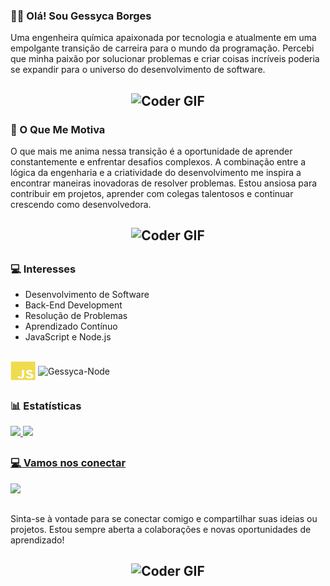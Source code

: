 <h3> 👩‍💻 Olá! Sou Gessyca Borges </h3>
Uma engenheira química apaixonada por tecnologia e atualmente em uma empolgante transição de carreira para o mundo da programação. Percebi que minha paixão por solucionar problemas e criar coisas incríveis poderia se expandir para o universo do desenvolvimento de software.
<h2 align="center">
    <img src="https://media1.giphy.com/media/v1.Y2lkPTc5MGI3NjExcjlkc3Vid21sNjYycWJwZm5qYm90ZXFvb3p3YWZsNjNqNnVoOXZ0dyZlcD12MV9pbnRlcm5hbF9naWZfYnlfaWQmY3Q9Zw/L1R1tvI9svkIWwpVYr/giphy.gif" alt="Coder GIF" width="300">
</h2> 


<h3> 🚀 O Que Me Motiva </h3>

O que mais me anima nessa transição é a oportunidade de aprender constantemente e enfrentar desafios complexos. A combinação entre a lógica da engenharia e a criatividade do desenvolvimento me inspira a encontrar maneiras inovadoras de resolver problemas. Estou ansiosa para contribuir em projetos, aprender com colegas talentosos e continuar crescendo como desenvolvedora.

<h2 align="center">
    <img src="https://media4.giphy.com/media/v1.Y2lkPTc5MGI3NjExZDI5cGx5ZjZibmc2Z2o3ZzBkcGY0eWdveW1zZG1xY2x1bmZ2dGNveiZlcD12MV9pbnRlcm5hbF9naWZfYnlfaWQmY3Q9Zw/L8K62iTDkzGX6/giphy.gif" alt="Coder GIF" width="300">
</h2> 

##

<h3> 💻 Interesses </h3>

- Desenvolvimento de Software
- Back-End Development
- Resolução de Problemas
- Aprendizado Contínuo
- JavaScript e Node.js
<div style="display: inline_block"><br>
  <img align="center" alt="Gessyca-Js" height="30" width="40" src="https://raw.githubusercontent.com/devicons/devicon/master/icons/javascript/javascript-plain.svg">
  <img align="center" alt="Gessyca-Node" height="30" width="40" src="https://cdn.jsdelivr.net/gh/devicons/devicon/icons/nodejs/nodejs-original.svg">
</div>

##

<div>
  <h3>📊 Estatísticas</h3>
  <a href="https://github.com/GessycaBorges">
  <img height="150em" src="https://github-readme-stats.vercel.app/api?username=GessycaBorges&show_icons=true&theme=radical&include_all_commits=true&count_private=true"/>
  <img height="150em" src="https://github-readme-stats.vercel.app/api/top-langs/?username=GessycaBorges&layout=compact&langs_count=16&theme=radical"/>
</div>

##

<div>
  <h3>💻 Vamos nos conectar</h3>
  <a href="https://www.linkedin.com/in/gessycaborges/" target="_blank"><img src="https://img.shields.io/badge/-LinkedIn-%230077B5?style=for-the-badge&logo=linkedin&logoColor=white" target="_blank"></a> 
</div>

##

Sinta-se à vontade para se conectar comigo e compartilhar suas ideias ou projetos. Estou sempre aberta a colaborações e novas oportunidades de aprendizado!
<h2 align="center">
    <img src="https://media2.giphy.com/media/v1.Y2lkPTc5MGI3NjExeDIyc3Q2MTRzbHA5bGtvYm9mZWs0N251NnJrcThzc3NyYjUxc2ppNiZlcD12MV9pbnRlcm5hbF9naWZfYnlfaWQmY3Q9Zw/3NE7JhJgZBHlMfmNEa/giphy.gif" alt="Coder GIF" width="300">
</h2> 
